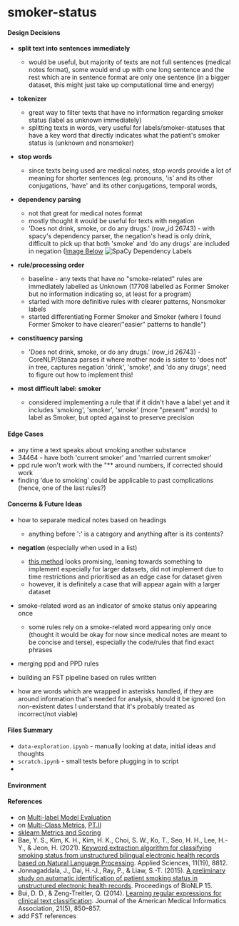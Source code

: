 # smoker-status



#### Design Decisions
- **split text into sentences immediately**
    - would be useful, but majority of texts are not full sentences (medical notes format), some would end up with one long sentence and the rest which are in sentence format are only one sentence (in a bigger dataset, this might just take up computational time and energy)
- **tokenizer**
    - great way to filter texts that have no information regarding smoker status (label as unknown immediately)
    - splitting texts in words, very useful for labels/smoker-statuses that have a key word that directly indicates what the patient's smoker status is (unknown and nonsmoker)
- **stop words**
    - since texts being used are medical notes, stop words provide a lot of meaning for shorter sentences (eg. pronouns, 'is' and its other conjugations, 'have' and its other conjugations, temporal words,  
- **dependency parsing**
    - not that great for medical notes format
    - mostly thought it would be useful for texts with negation
    - 'Does not drink, smoke, or do any drugs.' (row_id 26743) - with spacy's dependency parser, the negation's head is only drink, difficult to pick up that both 'smoke' and 'do any drugs' are included in negation ([Image Below](https://explosion.ai/demos/displacy?text=Does%20not%20drink%2C%20smoke%2C%20or%20do%20any%20drugs.&model=en_core_web_sm&cpu=1&cph=1)
![SpaCy Dependency Labels](dep-labels.png)
- **rule/processing order**
    - baseline - any texts that have no "smoke-related" rules are immediately labelled as Unknown (17708 labelled as Former Smoker but no information indicating so, at least for a program)
    - started with more definitive rules with clearer patterns, Nonsmoker labels
    - started differentiating Former Smoker and Smoker (where I found Former Smoker to have clearer/"easier" patterns to handle")

- **constituency parsing**
    - 'Does not drink, smoke, or do any drugs.' (row_id 26743) - CoreNLP/Stanza parses it where mother node is sister to 'does not' in tree, captures negation 'drink', 'smoke', and 'do any drugs', need to figure out how to implement this!
- **most difficult label: smoker**
    - considered implementing a rule that if it didn't have a label yet and it includes 'smoking', 'smoker', 'smoke' (more "present" words) to label as Smoker, but opted against to preserve precision

#### Edge Cases
- any time a text speaks about smoking another substance
- 34464 - have both 'current smoker' and 'married current smoker'
- ppd rule won't work with the "** around numbers, if corrected should work
- finding 'due to smoking' could be applicable to past complications (hence, one of the last rules?)



#### Concerns & Future Ideas
- how to separate medical notes based on headings
    - anything before ':' is a category and anything after is its contents?
- **negation** (especially when used in a list)
    - [this method](https://medium.com/@MansiKukreja/clinical-text-negation-handling-using-negspacy-and-scispacy-233ce69ab2ac) looks promising, leaning towards something to implement especially for larger datasets, did not implement due to time restrictions and prioritised as an edge case for dataset given
    - however, it is definitely a case that will appear again with a larger dataset
- smoke-related word as an indicator of smoke status only appearing once
    - some rules rely on a smoke-related word appearing only once (thought it would be okay for now since medical notes are meant to be concise and terse), especially the code/rules that find exact phrases 
- merging ppd and PPD rules
- building an FST pipeline based on rules written

- how are words which are wrapped in asterisks handled, if they are around information that's needed for analysis, should it be ignored (on non-existent dates I understand that it's probably treated as incorrect/not viable)


#### Files Summary
- `data-exploration.ipynb` - manually looking at data, initial ideas and thoughts
- `scratch.ipynb` - small tests before plugging in to script
- 

#### Environment


#### References 
- on [Multi-label Model Evaluation](https://www.kaggle.com/kmkarakaya/multi-label-model-evaluation)
- on [Multi-Class Metrics](https://towardsdatascience.com/multi-class-metrics-made-simple-part-i-precision-and-recall-9250280bddc2), [PT.II](https://towardsdatascience.com/multi-class-metrics-made-simple-part-ii-the-f1-score-ebe8b2c2ca1)
- [sklearn Metrics and Scoring](https://scikit-learn.org/stable/modules/model_evaluation.html#classification-metrics)
- Bae, Y. S., Kim, K. H., Kim, H. K., Choi, S. W., Ko, T., Seo, H. H., Lee, H.-Y., &amp; Jeon, H. (2021). [Keyword extraction algorithm for classifying smoking status from unstructured bilingual electronic health records based on Natural Language Processing](https://doi.org/10.3390/app11198812). Applied Sciences, 11(19), 8812. 
- Jonnagaddala, J., Dai, H.-J., Ray, P., &amp; Liaw, S.-T. (2015). [A preliminary study on automatic identification of patient smoking status in unstructured electronic health records](https://doi.org/10.18653/v1/w15-3818). Proceedings of BioNLP 15.
- Bui, D. D., &amp; Zeng-Treitler, Q. (2014). [Learning regular expressions for clinical text classification](https://doi.org/10.1136/amiajnl-2013-002411). Journal of the American Medical Informatics Association, 21(5), 850–857. 
- add FST references
